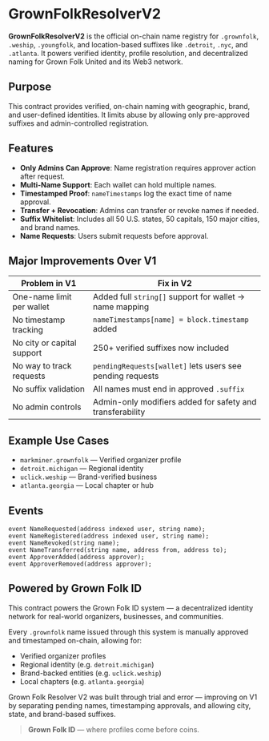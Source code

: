 # GrownFolkResolverV2

**GrownFolkResolverV2** is the official on-chain name registry for `.grownfolk`, `.weship`, `.youngfolk`, and location-based suffixes like `.detroit`, `.nyc`, and `.atlanta`. It powers verified identity, profile resolution, and decentralized naming for Grown Folk United and its Web3 network.

## Purpose

This contract provides verified, on-chain naming with geographic, brand, and user-defined identities. It limits abuse by allowing only pre-approved suffixes and admin-controlled registration.

## Features

- **Only Admins Can Approve**: Name registration requires approver action after request.
- **Multi-Name Support**: Each wallet can hold multiple names.
- **Timestamped Proof**: `nameTimestamps` log the exact time of name approval.
- **Transfer + Revocation**: Admins can transfer or revoke names if needed.
- **Suffix Whitelist**: Includes all 50 U.S. states, 50 capitals, 150 major cities, and brand names.
- **Name Requests**: Users submit requests before approval.

## Major Improvements Over V1

| Problem in V1                  | Fix in V2                                                  |
|-------------------------------|-------------------------------------------------------------|
| One-name limit per wallet     | Added full `string[]` support for wallet → name mapping     |
| No timestamp tracking         | `nameTimestamps[name] = block.timestamp` added              |
| No city or capital support    | 250+ verified suffixes now included                         |
| No way to track requests      | `pendingRequests[wallet]` lets users see pending requests   |
| No suffix validation          | All names must end in approved `.suffix`                    |
| No admin controls             | Admin-only modifiers added for safety and transferability   |

## Example Use Cases

- `markminer.grownfolk` — Verified organizer profile
- `detroit.michigan` — Regional identity
- `uclick.weship` — Brand-verified business
- `atlanta.georgia` — Local chapter or hub

## Events

```solidity
event NameRequested(address indexed user, string name);
event NameRegistered(address indexed user, string name);
event NameRevoked(string name);
event NameTransferred(string name, address from, address to);
event ApproverAdded(address approver);
event ApproverRemoved(address approver);
```

## Powered by Grown Folk ID

This contract powers the Grown Folk ID system — a decentralized identity network for real-world organizers, businesses, and communities.

Every `.grownfolk` name issued through this system is manually approved and timestamped on-chain, allowing for:

- Verified organizer profiles  
- Regional identity (e.g. `detroit.michigan`)  
- Brand-backed entities (e.g. `uclick.weship`)  
- Local chapters (e.g. `atlanta.georgia`)  

Grown Folk Resolver V2 was built through trial and error — improving on V1 by separating pending names, timestamping approvals, and allowing city, state, and brand-based suffixes.

> **Grown Folk ID** — where profiles come before coins.
